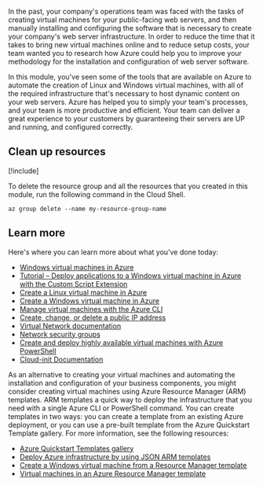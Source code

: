 In the past, your company's operations team was faced with the tasks of creating virtual machines for your public-facing web servers, and then manually installing and configuring the software that is necessary to create your company's web server infrastructure. In order to reduce the time that it takes to bring new virtual machines online and to reduce setup costs, your team wanted you to research how Azure could help you to improve your methodology for the installation and configuration of web server software.

In this module, you've seen some of the tools that are available on Azure to automate the creation of Linux and Windows virtual machines, with all of the required infrastructure that's necessary to host dynamic content on your web servers. Azure has helped you to simply your team's processes, and your team is more productive and efficient. Your team can deliver a great experience to your customers by guaranteeing their servers are UP and running, and configured correctly.

## Clean up resources

[!include[](../../../includes/azure-subscription-cleanup.md)]

To delete the resource group and all the resources that you created in this module, run the following command in the Cloud Shell.

```azurecli
az group delete --name my-resource-group-name
```

## Learn more

Here's where you can learn more about what you've done today:

- [Windows virtual machines in Azure](/azure/virtual-machines/windows/)
- [Tutorial – Deploy applications to a Windows virtual machine in Azure with the Custom Script Extension](/azure/virtual-machines/windows/tutorial-automate-vm-deployment)
- [Create a Linux virtual machine in Azure](/learn/modules/create-linux-virtual-machine-in-azure/)
- [Create a Windows virtual machine in Azure](/learn/modules/create-windows-virtual-machine-in-azure/)
- [Manage virtual machines with the Azure CLI](/learn/modules/manage-virtual-machines-with-azure-cli/)
- [Create, change, or delete a public IP address](/azure/virtual-network/virtual-network-public-ip-address)
- [Virtual Network documentation](/azure/virtual-network/)
- [Network security groups](/azure/virtual-network/security-overview)
- [Create and deploy highly available virtual machines with Azure PowerShell](/azure/virtual-machines/windows/tutorial-availability-sets)
- [Cloud-init Documentation](https://cloudinit.readthedocs.io/)

As an alternative to creating your virtual machines and automating the installation and configuration of your business components, you might consider creating virtual machines using Azure Resource Manager (ARM) templates. ARM templates a quick way to deploy the infrastructure that you need with a single Azure CLI or PowerShell command. You can create templates in two ways: you can create a template from an existing Azure deployment, or you can use a pre-built template from the Azure Quickstart Template gallery. For more information, see the following resources:

- [Azure Quickstart Templates gallery](https://azure.microsoft.com/resources/templates/)
- [Deploy Azure infrastructure by using JSON ARM templates](/learn/modules/create-azure-resource-manager-template-vs-code/)
- [Create a Windows virtual machine from a Resource Manager template](/azure/virtual-machines/windows/ps-template)
- [Virtual machines in an Azure Resource Manager template](/azure/virtual-machines/windows/template-description)